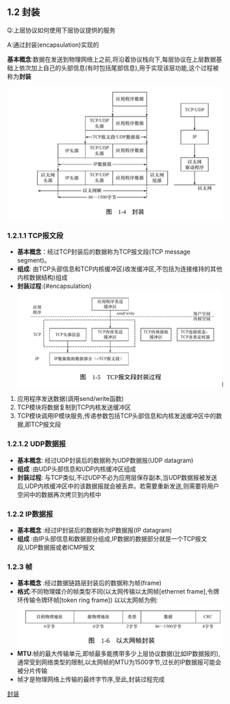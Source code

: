 ## 1.2 封装
Q:上层协议如何使用下层协议提供的服务

A:通过封装(encapsulation)实现的

**基本概念**:数据在发送到物理网络上之前,将沿着协议栈向下,每层协议在上层数据基础上依次加上自己的头部信息(有时包括尾部信息),用于实现该层功能,这个过程被称为**封装**

![封装的流程图](../Images/encapsulation.png)

### 1.2.1.1 TCP报文段

* **基本概念**：经过TCP封装后的数据称为TCP报文段(TCP message segment)。
* **组成**: 由TCP头部信息和TCP内核缓冲区(收发缓冲区,不包括为连接维持的其他内核数据结构)组成
* **封装过程**:{#encapsulation}
![TCP报文段封装](../Images/TCP报文段封装.png)
1. 应用程序发送数据(调用send/write函数)
2. TCP模块将数据复制到TCP内核发送缓冲区
3. TCP模块调用IP模块服务,传递参数包括TCP头部信息和内核发送缓冲区中的数据,即TCP报文段

### 1.2.1.2 UDP数据报
* **基本概念**: 经过UDP封装后的数据称为UDP数据报(UDP datagram)
* **组成** :由UDP头部信息和UDP内核缓冲区组成
* **封装过程**: 与TCP类似,不过UDP不必为应用层保存副本,当UDP数据报被发送后,UDP内核缓冲区中的该数据报就会被丢弃。若需要重新发送,则需要将用户空间中的数据再次拷贝到内核中

### 1.2.2 IP数据报
* **基本概念** :经过IP封装后的数据称为IP数据报(IP datagram)
* **组成** :由IP头部信息和数据部分组成,IP数据的数据部分就是一个TCP报文段,UDP数据报或者ICMP报文

### 1.2.3 帧
* **基本概念** :经过数据链路层封装后的数据称为帧(frame)
* **格式**:不同物理媒介的帧类型不同(以太网传输以太网帧[ethernet frame],令牌环传输令牌环帧[token ring frame]) 以以太网帧为例:
![以太网帧格式](../Images/以太网帧.png)
* **MTU**:帧的最大传输单元,即帧最多能携带多少上层协议数据(比如IP数据报的),通常受到网络类型的限制,以太网帧的MTU为1500字节,过长的IP数据报可能会被分片传输
* 帧才是物理网络上传输的最终字节序,至此,封装过程完成





















[封装](#encapsulation)